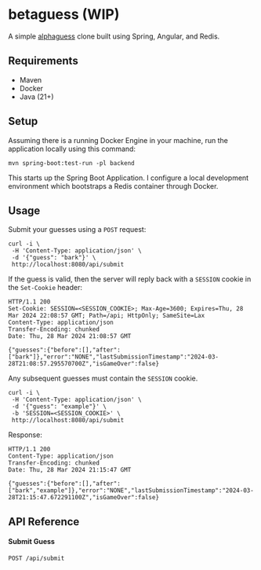 # betaguess (WIP)

A simple [alphaguess](https://alphaguess.com) clone built using Spring, Angular, and Redis.

## Requirements

- Maven
- Docker
- Java (21+)

## Setup

Assuming there is a running Docker Engine in your machine, run the application locally using this command:

```shell
mvn spring-boot:test-run -pl backend
```

This starts up the Spring Boot Application.
I configure a local development environment which bootstraps a Redis container through Docker.

## Usage

Submit your guesses using a `POST` request:

```shell
curl -i \
 -H 'Content-Type: application/json' \
 -d '{"guess": "bark"}' \
 http://localhost:8080/api/submit
```

If the guess is valid, then the server will reply back with a `SESSION` cookie in the `Set-Cookie` header:

```
HTTP/1.1 200
Set-Cookie: SESSION=<SESSION_COOKIE>; Max-Age=3600; Expires=Thu, 28 Mar 2024 22:08:57 GMT; Path=/api; HttpOnly; SameSite=Lax
Content-Type: application/json
Transfer-Encoding: chunked
Date: Thu, 28 Mar 2024 21:08:57 GMT

{"guesses":{"before":[],"after":["bark"]},"error":"NONE","lastSubmissionTimestamp":"2024-03-28T21:08:57.295570700Z","isGameOver":false}
```

Any subsequent guesses must contain the `SESSION` cookie.

```shell
curl -i \
 -H 'Content-Type: application/json' \
 -d '{"guess": "example"}' \
 -b 'SESSION=<SESSION_COOKIE>' \
 http://localhost:8080/api/submit
```

Response:

```
HTTP/1.1 200
Content-Type: application/json
Transfer-Encoding: chunked
Date: Thu, 28 Mar 2024 21:15:47 GMT

{"guesses":{"before":[],"after":["bark","example"]},"error":"NONE","lastSubmissionTimestamp":"2024-03-28T21:15:47.672291100Z","isGameOver":false}
```

## API Reference

#### Submit Guess

```http request
POST /api/submit
```

